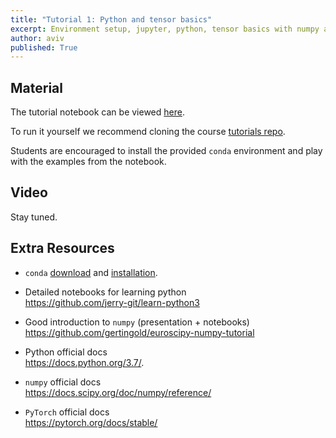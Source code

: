 ```yaml
---
title: "Tutorial 1: Python and tensor basics"
excerpt: Environment setup, jupyter, python, tensor basics with numpy and PyTorch
author: aviv
published: True
---
```


## Material


The tutorial notebook can be viewed [here](https://nbviewer.jupyter.org/github/vistalab-technion/cs236781-tutorials/blob/master/t01/tutorial1-Python_Numpy.ipynb).

To run it yourself we recommend cloning the course [tutorials repo](https://github.com/vistalab-technion/cs236781-tutorials).

Students are encouraged to install the provided `conda` environment and play
with the examples from the notebook.

## Video

Stay tuned.

## Extra Resources

- `conda` [download](https://conda.io/miniconda.html) and
  [installation](https://docs.conda.io/projects/conda/en/latest/user-guide/install/index.html).

- Detailed notebooks for learning python<br>
  <https://github.com/jerry-git/learn-python3>

- Good introduction to `numpy` (presentation + notebooks)<br>
  <https://github.com/gertingold/euroscipy-numpy-tutorial>

- Python official docs<br>
  <https://docs.python.org/3.7/>.

- `numpy` official docs<br>
  <https://docs.scipy.org/doc/numpy/reference/>

- `PyTorch` official docs<br>
  <https://pytorch.org/docs/stable/>
